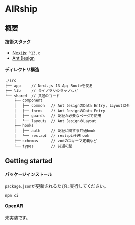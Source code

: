 # AIRship

## 概要

#### 技術スタック

- [Next.js](https://nextjs.org/): `^13.x`
- [Ant Design](https://ant.design/)

#### ディレクトリ構造

```
./src
├── app     // Next.js 13 App Routeを使用
├── lib     // ライブラリのラップなど
└── shared  // 共通のコード
    ├── component
    │   ├── common   // Ant DesignのData Entry, Layout以外
    │   ├── forms    // Ant DesignのData Entry
    │   ├── guards   // 認証が必要なページで使用
    │   └── layouts  // Ant DesignのLayout
    ├── hooks
    │   ├── auth     // 認証に関する共通hook
    │   └── restapi  // restapi共通hook
    ├── schemas      // zodのスキーマ定義など
    └── types        // 共通の型
```

## Getting started

#### パッケージインストール

`package.json`が更新されるたびに実行してください。

```
npm ci
```

#### OpenAPI

未実装です。
